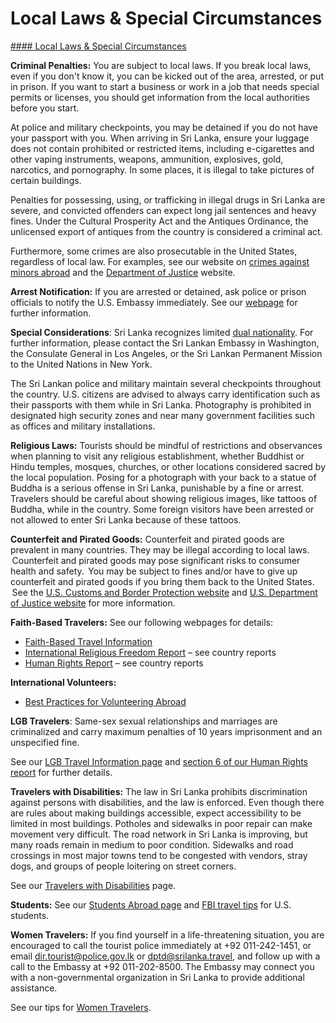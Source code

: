 # Local Laws & Special Circumstances

[#### Local Laws & Special Circumstances](javascript:void(0); "Local Laws & Special Circumstances")

**Criminal Penalties:** You are subject to local laws. If you break local laws, even if you don't know it, you can be kicked out of the area, arrested, or put in prison. If you want to start a business or work in a job that needs special permits or licenses, you should get information from the local authorities before you start.

At police and military checkpoints, you may be detained if you do not have your passport with you. When arriving in Sri Lanka, ensure your luggage does not contain prohibited or restricted items, including e-cigarettes and other vaping instruments, weapons, ammunition, explosives, gold, narcotics, and pornography. In some places, it is illegal to take pictures of certain buildings.

Penalties for possessing, using, or trafficking in illegal drugs in Sri Lanka are severe, and convicted offenders can expect long jail sentences and heavy fines. Under the Cultural Prosperity Act and the Antiques Ordinance, the unlicensed export of antiques from the country is considered a criminal act.

Furthermore, some crimes are also prosecutable in the United States, regardless of local law. For examples, see our website on [crimes against minors abroad](https://travel.state.gov/content/travel/en/international-travel/emergencies/arrest-detention/crimes-against-minors.html) and the [Department of Justice](https://www.justice.gov/archives/jm/criminal-resource-manual-1617-extraterritorial-criminal-jurisdiction-18-usc-112-878-970-1116) website.

**Arrest Notification:** If you are arrested or detained, ask police or prison officials to notify the U.S. Embassy immediately. See our [webpage](https://travel.state.gov/content/travel/en/international-travel/emergencies/arrest-detention.html) for further information.

**Special Considerations**: Sri Lanka recognizes limited [dual nationality](https://travel.state.gov/content/travel/en/international-travel/before-you-go/travelers-with-special-considerations/Dual-Nationality-Travelers.html). For further information, please contact the Sri Lankan Embassy in Washington, the Consulate General in Los Angeles, or the Sri Lankan Permanent Mission to the United Nations in New York.

The Sri Lankan police and military maintain several checkpoints throughout the country. U.S. citizens are advised to always carry identification such as their passports with them while in Sri Lanka. Photography is prohibited in designated high security zones and near many government facilities such as offices and military installations.

**Religious Laws:** Tourists should be mindful of restrictions and observances when planning to visit any religious establishment, whether Buddhist or Hindu temples, mosques, churches, or other locations considered sacred by the local population. Posing for a photograph with your back to a statue of Buddha is a serious offense in Sri Lanka, punishable by a fine or arrest. Travelers should be careful about showing religious images, like tattoos of Buddha, while in the country. Some foreign visitors have been arrested or not allowed to enter Sri Lanka because of these tattoos.

**Counterfeit and Pirated Goods:** Counterfeit and pirated goods are prevalent in many countries. They may be illegal according to local laws.  Counterfeit and pirated goods may pose significant risks to consumer health and safety.  You may be subject to fines and/or have to give up counterfeit and pirated goods if you bring them back to the United States.  See the [U.S. Customs and Border Protection website](https://www.cbp.gov/trade/fakegoodsrealdangers#:~:text=It%20is%20illegal%20to%20purchase%20counterfeit%20goods.%20Bringing,activities%2C%20such%20as%20forced%20labor%20or%20human%20trafficking.) and [U.S. Department of Justice website](https://www.justice.gov/criminal/criminal-ccips) for more information.

**Faith-Based Travelers:** See our following webpages for details:

* [Faith-Based Travel Information](https://travel.state.gov/content/travel/en/international-travel/before-you-go/travelers-with-special-considerations/faith-based-travel.html)
* [International Religious Freedom Report](https://www.state.gov/reports/2023-report-on-international-religious-freedom/sri-lanka/) – see country reports
* [Human Rights Report](https://www.state.gov/reports/2023-country-reports-on-human-rights-practices/sri-lanka/) – see country reports

**International Volunteers:**

* [Best Practices for Volunteering Abroad](https://travel.state.gov/content/travel/en/international-travel/before-you-go/travelers-with-special-considerations/volunteering-abroad.html)

**LGB Travelers**: Same-sex sexual relationships and marriages are criminalized and carry maximum penalties of 10 years imprisonment and an unspecified fine.

See our [LGB Travel Information page](https://travel.state.gov/content/travel/en/international-travel/before-you-go/travelers-with-special-considerations/lgb.html) and [section 6 of our Human Rights report](https://www.state.gov/reports-bureau-of-democracy-human-rights-and-labor/country-reports-on-human-rights-practices/) for further details.

**Travelers with Disabilities:** The law in Sri Lanka prohibits discrimination against persons with disabilities, and the law is enforced. Even though there are rules about making buildings accessible, expect accessibility to be limited in most buildings. Potholes and sidewalks in poor repair can make movement very difficult. The road network in Sri Lanka is improving, but many roads remain in medium to poor condition. Sidewalks and road crossings in most major towns tend to be congested with vendors, stray dogs, and groups of people loitering on street corners.

See our [Travelers with Disabilities](https://travel.state.gov/content/travel/en/international-travel/before-you-go/travelers-with-special-considerations/traveling-with-disabilties.html) page.

**Students:** See our [Students Abroad page](https://travel.state.gov/content/travel/en/international-travel/before-you-go/travelers-with-special-considerations/students.html) and [FBI travel tips](https://ucr.fbi.gov/investigate/counterintelligence/student-brochure) for U.S. students.

**Women Travelers:** If you find yourself in a life-threatening situation, you are encouraged to call the tourist police immediately at +92 011-242-1451, or email [dir.tourist@police.gov.lk](mailto:dir.tourist@police.gov.lk) or [dptd@srilanka.travel](mailto:dptd@srilanka.travel), and follow up with a call to the Embassy at +92 011-202-8500. The Embassy may connect you with a non-governmental organization in Sri Lanka to provide additional assistance.

See our tips for [Women Travelers](https://travel.state.gov/content/travel/en/international-travel/before-you-go/travelers-with-special-considerations/women-travelers.html).